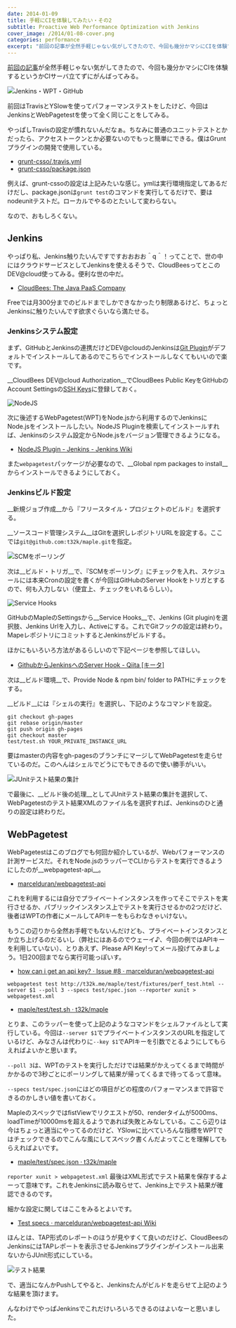 ```yaml
---
date: 2014-01-09
title: 手軽にCIを体験してみたい・その2
subtitle: Proactive Web Performance Optimization with Jenkins
cover_image: /2014/01-08-cover.png
categories: performance
excerpt: "前回の記事が全然手軽じゃない気がしてきたので、今回も幾分かマシにCIを体験するというかCIサーバ立てずにがんばってみる。"
---
```


[前回の記事](/mol/log/casual-continuous-integration/)が全然手軽じゃない気がしてきたので、今回も幾分かマシにCIを体験するというかCIサーバ立てずにがんばってみる。

![Jenkins・WPT・GitHub](/mol/images/2014/01-08-fig01.png)

前回はTravisとYSlowを使ってパフォーマンステストをしたけど、今回はJenkinsとWebPagetestを使って全く同じことをしてみる。

やっぱしTravisの設定が慣れないんだなぁ。ちなみに普通のユニットテストとかだったら、アクセストークンとか必要ないのでもっと簡単にできる。僕はGruntプラグインの開発で使用している。

+ [grunt-csso/.travis.yml](https://github.com/t32k/grunt-csso/blob/master/.travis.yml)
+ [grunt-csso/package.json](https://github.com/t32k/grunt-csso/blob/master/package.json)

例えば、grunt-cssoの設定は上記みたいな感じ。ymlは実行環境指定してあるだけだし、package.jsonは`grunt test`のコマンドを実行してるだけで、要はnodeunitテストだ。ローカルでやるのとたいして変わらない。

なので、おもしろくない。

## Jenkins

やっぱり私、Jenkins触りたいんですですおおおお＾q＾！ってことで、世の中にはクラウドサービスとしてJenkinsを使えるそうで、CloudBeesってとこのDEV@cloud使ってみる。便利な世の中だ。

+ [CloudBees: The Java PaaS Company](http://www.cloudbees.com/)

Freeでは月300分までのビルドまでしかできなかったり制限あるけど、ちょっとJenkinsに触りたいんです欲求ぐらいなら満たせる。

### Jenkinsシステム設定

まず、GitHubとJenkinsの連携だけどDEV@cloudのJenkinsは[Git Plugin](https://wiki.jenkins-ci.org/display/JENKINS/Git+Plugin)がデフォルトでインストールしてあるのでこちらでインストールしなくてもいいので楽です。

__CloudBees DEV@cloud Authorization__でCloudBees Public KeyをGitHubのAccount Settingsの[SSH Keys](https://github.com/settings/ssh)に登録しておく。

![NodeJS](/mol/images/2014/01-08-fig02.png)

次に後述するWebPagetest(WPT)をNode.jsから利用するのでJenkinsにNode.jsをインストールしたい。NodeJS Pluginを検索してインストールすれば、Jenkinsのシステム設定からNode.jsをバージョン管理できるようになる。

+ [NodeJS Plugin - Jenkins - Jenkins Wiki](https://wiki.jenkins-ci.org/display/JENKINS/NodeJS+Plugin)

また`webpagetest`パッケージが必要なので、__Global npm packages to install__からインストールできるようにしておく。


### Jenkinsビルド設定

__新規ジョブ作成__から『フリースタイル・プロジェクトのビルド』を選択する。

__ソースコード管理システム__はGitを選択しレポジトリURLを設定する。ここでは`git@github.com:t32k/maple.git`を指定。

![SCMをポーリング](/mol/images/2014/01-08-fig03.png)

次は__ビルド・トリガ__で、『SCMをポーリング』にチェックを入れ、スケジュールには本来Cronの設定を書くが今回はGitHubのServer Hookをトリガとするので、何も入力しない（便宜上、チェックをいれるらしい）。

![Service Hooks](/mol/images/2014/01-08-fig04.png)

GitHubのMapleのSettingsから__Service Hooks__で、Jenkins (Git plugin)を選択肢、Jenkins Urlを入力し、Activeにする。これでGitフックの設定は終わり。MapeレポジトリにコミットするとJenkinsがビルドする。

ほかにもいろいろ方法があるらしいので下記ページを参照してほしい。

+ [GithubからJenkinsへのServer Hook - Qiita [キータ]](http://qiita.com/mechamogera/items/dbeb3a540f636bfed7af)

次は__ビルド環境__で、Provide Node &amp; npm bin/ folder to PATHにチェックをする。

__ビルド__には『シェルの実行』を選択し、下記のようなコマンドを設定。

```
git checkout gh-pages
git rebase origin/master
git push origin gh-pages
git checkout master
test/test.sh YOUR_PRIVATE_INSTANCE_URL
```

要はmasterの内容をgh-pagesのブランチにマージしてWebPagetestを走らせているのだ。このへんはシェルでどうにでもできるので使い勝手がいい。

![JUnitテスト結果の集計](/mol/images/2014/01-08-fig05.png)

で最後に、__ビルド後の処理__としてJUnitテスト結果の集計を選択して、WebPagetestのテスト結果XMLのファイル名を選択すれば、Jenkinsのひと通りの設定は終わりだ。

## WebPagetest

WebPagetestはこのブログでも何回か紹介しているが、Webパフォーマンスの計測サービスだ。それをNode.jsのラッパーでCLIからテストを実行できるようにしたのが__webpagetest-api__。

+ [marcelduran/webpagetest-api](https://github.com/marcelduran/webpagetest-api)

これを利用するには自分でプライベートインスタンスを作ってそこでテストを実行させるか、パブリックインスタンス上でテストを実行させるかの2つだけど、後者はWPTの作者にメールしてAPIキーをもらわなきゃいけない。

もうこの辺りから全然お手軽でもないんだけども、プライベートインスタンスとか立ち上げるのだるいし（弊社にはあるのでウェーイ♪、今回の例ではAPIキーを利用していない）、とりあえず、Please API Key!ってメール投げてみましょう。1日200回までなら実行可能っぽいす。

+ [how can i get an api key? · Issue #8 · marcelduran/webpagetest-api](https://github.com/marcelduran/webpagetest-api/issues/8)

```
webpagetest test http://t32k.me/maple/test/fixtures/perf_test.html --server $1 --poll 3 --specs test/spec.json --reporter xunit > webpagetest.xml
```

+ [maple/test/test.sh · t32k/maple](https://github.com/t32k/maple/blob/master/test/test.sh)

とりま、このラッパーを使って上記のようなコマンドをシェルファイルとして実行している。今回は`--server $1`でプライベートインスタンスのURLを指定しているけど、みなさんは代わりに`--key $1`でAPIキーを引数でとるようにしてもらえればよいかと思います。

` --poll 3 `は、WPTのテストを実行しただけでは結果がかえってくるまで時間がかかるので3秒ごとにポーリングして結果が帰ってくるまで待ってるって意味。

`--specs test/spec.json`にはどの項目がどの程度のパフォーマンスまで許容できるのかしきい値を書いておく。

MapleのスペックではfistViewでリクエストが50、renderタイムが5000ms、loadTimeが10000msを超えるようであれば失敗とみなしている。ここら辺りは今はちょっと適当にやってるのだけど、YSlowに比べていろんな指標をWPTではチェックできるのでこんな風にしてスペック書くんだよってことを理解してもらえればよいです。

+ [maple/test/spec.json · t32k/maple](https://github.com/t32k/maple/blob/master/test/spec.json)

`reporter xunit > webpagetest.xml` 最後はXML形式でテスト結果を保存するよーって意味です。これをJenkinsに読み取らせて、Jenkins上でテスト結果が確認できるのです。

細かな設定に関してはここをみるとよいです。

+ [Test specs · marcelduran/webpagetest-api Wiki](https://github.com/marcelduran/webpagetest-api/wiki/Test-specs#jenkins-integration)

ほんとは、TAP形式のレポートのほうが見やすくて良いのだけど、CloudBeesのJenkinsにはTAPレポートを表示させるJenkinsプラグインがインストール出来ないからJUnit形式にしている。

![テスト結果](/mol/images/2014/01-08-fig06.png)

で、適当になんかPushしてやると、Jenkinsたんがビルドを走らせて上記のような結果を頂けます。

んなわけでやっぱJenkinsでこれだけいろいろできるのはよいなーと思いました。
